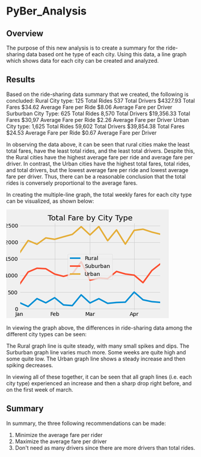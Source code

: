 # PyBer_Analysis

## Overview
The purpose of this new analysis is to create a summary for the ride-sharing data based ont he type of each city. Using this data, a line graph which shows data for each city can be created and analyzed.

## Results
Based on the ride-sharing data summary that we created, the following is concluded:
Rural City type:
	125 Total Rides
	537 Total Drivers
	$4327.93 Total Fares
	$34.62 Average Fare per Ride
	$8.06 Average Fare per Driver
Surburban City Type:
	625 Total Rides
	8,570 Total Drivers
	$19,356.33 Total Fares
	$30,97 Average Fare per Ride
	$2.26 Average Fare per Driver
Urban City type:
	1,625 Total Rides
	59,602 Total Drivers
	$39,854.38 Total Fares
	$24.53 Average Fare per Ride
	$0.67 Average Fare per Driver

In observing the data above, it can be seen that rural cities make the least total fares, have the least total rides, and the least total drivers. Despite this, the Rural cities have the highest average fare per ride and average fare per driver.
In contrast, the Urban cities have the highest total fares, total rides, and total drivers, but the lowest average fare per ride and lowest average fare per driver.
Thus, there can be a reasonable conclusion that the total rides is conversely proportional to the average fares. 

In creating the multiple-line graph, the total weekly fares for each city type can be visualized, as shown below:

![graph](analysis/Pyber_fare_summary.png)

In viewing the graph above, the differences in ride-sharing data among the different city types can be seen:

The Rural graph line is quite steady, with many small spikes and dips.
The Surburban graph line varies much more. Some weeks are quite high and some quite low.
The Urban graph line shows a steady increase and then spiking decreases. 

In viewing all of these together, it can be seen that all graph lines (i.e. each city type) experienced an increase and then a sharp drop right before, and on the first week of march. 

## Summary
In summary, the three following recommendations can be made:

1. Minimize the average fare per rider
2. Maximize the average fare per driver
3. Don't need as many drivers since there are more drivers than total rides.
